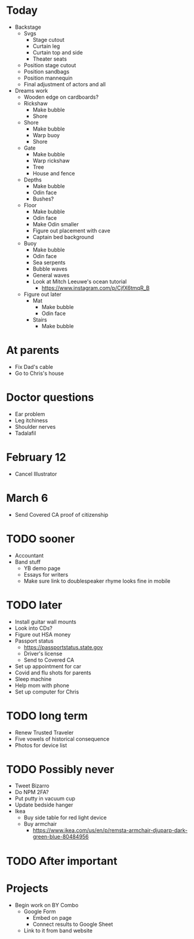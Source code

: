 # Today
* Backstage
    * Svgs
        * Stage cutout
        * Curtain leg
        * Curtain top and side
        * Theater seats
    * Position stage cutout
    * Position sandbags
    * Position mannequin
    * Final adjustment of actors and all
* Dreams work
    * Wooden edge on cardboards?
    * Rickshaw
        * Make bubble
        * Shore
    * Shore
        * Make bubble
        * Warp buoy
        * Shore
    * Gate
        * Make bubble
        * Warp rickshaw
        * Tree
        * House and fence
    * Depths
        * Make bubble
        * Odin face
        * Bushes?
    * Floor
        * Make bubble
        * Odin face
        * Make Odin smaller
        * Figure out placement with cave
        * Captain bed background
    * Buoy
        * Make bubble
        * Odin face
        * Sea serpents
        * Bubble waves
        * General waves
        * Look at Mitch Leeuwe's ocean tutorial
            * https://www.instagram.com/p/CjfX6tmqR_B
    * Figure out later
        * Mat
            * Make bubble
            * Odin face
        * Stairs
            * Make bubble

# At parents
* Fix Dad's cable
* Go to Chris's house

# Doctor questions
* Ear problem
* Leg itchiness
* Shoulder nerves
* Tadalafil

# February 12
* Cancel Illustrator

# March 6
* Send Covered CA proof of citizenship

# TODO sooner
* Accountant
* Band stuff
    * YB demo page
    * Essays for writers
    * Make sure link to doublespeaker rhyme looks fine in mobile

# TODO later
* Install guitar wall mounts
* Look into CDs?
* Figure out HSA money
* Passport status
    * https://passportstatus.state.gov
    * Driver's license
    * Send to Covered CA
* Set up appointment for car
* Covid and flu shots for parents
* Sleep machine
* Help mom with phone
* Set up computer for Chris

# TODO long term
* Renew Trusted Traveler
* Five vowels of historical consequence
* Photos for device list

# TODO Possibly never
* Tweet Bizarro
* Do NPM 2FA?
* Put putty in vacuum cup
* Update bedside hanger
* Ikea
    * Buy side table for red light device
    * Buy armchair
        * https://www.ikea.com/us/en/p/remsta-armchair-djuparp-dark-green-blue-80484956

# TODO After important
<!-- * Didi past ending
    * Make sketch to scan
        * Photo scrapbook
    * Implement -->
<!-- * My 100,000th Dream
    * Create Illustrator file
    * Add dream final presence
    * Design and draw dream final -->

# Projects
* Begin work on BY Combo
    * Google Form
        * Embed on page
        * Connect results to Google Sheet
    * Link to it from band website